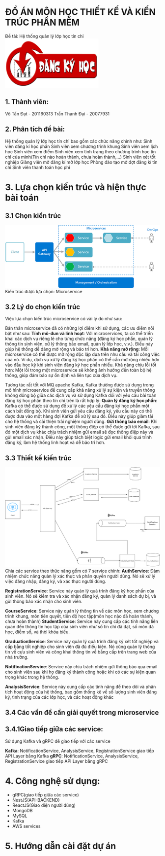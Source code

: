 # ĐỒ ÁN MÔN HỌC THIẾT KẾ VÀ KIẾN TRÚC PHẦN MỀM

Đề tài: Hệ thống quản lý lớp học tín chỉ
![alt text](./images/dang-ki-hoc-phan.png)

## 1. Thành viên:

Võ Tấn Đạt - 201160313
Trần Thanh Đại - 20077931

## 2. Phân tích đề bài:

Hệ thống quản lý lớp học tín chỉ bao gồm các chức năng chính như:
Sinh viên đăng kí học phần
Sinh viên xem chương trình khung
Sinh viên xem lịch học
Sinh viên xem điểm
Sinh viên xem tình trạng theo chương trình học tín chỉ của mình(Tín chỉ nào hoàn thành, chưa hoàn thành,...)
Sinh viên xét tốt nghiệp
Giảng viên mở đăng kí mở lớp học
Phòng đào tạo mở đợt đăng kí tín chỉ
Sinh viên thanh toán học phí

# 3. Lựa chọn kiến trúc và hiện thực bài toán

## 3.1 Chọn kiến trúc

![alt text](./images/micerserivce.png)
Kiến trúc được lựa chọn: Microservice

## 3.2 Lý do chọn kiến trúc

Việc lựa chọn kiến trúc microservice có vài lý do như sau:

Bản thân microservice đã có những lợi điểm khi sử dụng, các ưu điểm nổi bật như sau:
**Tính mô-đun và linh hoạt**: Với microservices, ta có thể triển khai các dịch vụ riêng lẻ cho từng chức năng (đăng ký học phần, quản lý thông tin sinh viên, xử lý thông báo email, quản lý lớp học, v.v.). Điều này giúp hệ thống dễ dàng mở rộng và bảo trì hơn.
**Khả năng mở rộng**: Mỗi microservice có thể được mở rộng độc lập dựa trên nhu cầu và tải công việc của nó. Ví dụ, dịch vụ xử lý đăng ký học phần có thể cần mở rộng nhiều hơn vào đầu học kỳ khi sinh viên đăng ký học phần nhiều.
Khả năng chịu lỗi tốt hơn: Một lỗi trong một microservice sẽ không ảnh hưởng đến toàn bộ hệ thống, giúp đảm bảo sự ổn định và liên tục của dịch vụ.

Tương tác rất tốt với MQ apache Kafka, Kafka thường được sử dụng trong mô hình microservice để cung cấp khả năng xử lý sự kiện và truyền thông không đồng bộ giữa các dịch vụ và sử dụng Kafka đối với yêu cầu bài toán đăng ký học phần theo tín chỉ trên là rất hợp lý:
**Quản lý đăng ký học phần**: Kafka có thể được sử dụng để xử lý các yêu cầu đăng ký học phần một cách bất đồng bộ. Khi sinh viên gửi yêu cầu đăng ký, yêu cầu này có thể được đưa vào một hàng đợi Kafka để xử lý sau đó. Điều này giúp giảm tải cho hệ thống và cải thiện trải nghiệm người dùng.
**Gửi thông báo email**: Khi sinh viên đăng ký thành công, một thông điệp có thể được gửi tới Kafka, sau đó một dịch vụ khác chịu trách nhiệm gửi email sẽ đọc thông điệp này và gửi email xác nhận. Điều này giúp tách biệt logic gửi email khỏi quá trình đăng ký, làm hệ thống linh hoạt và dễ bảo trì hơn.

## 3.3 Thiết kế kiến trúc

![alt text](./images/thiet-ke-kien-truc.png)
Chia các service theo thức năng gồm có 7 service chính:
**AuthService**: Đảm nhiệm chức năng quản lý xác thực và phân quyền người dùng. Nó sẽ xử lý việc đăng nhập, đăng ký, và xác thực người dùng.

**RegistrationService**: Service này quản lý quá trình đăng ký học phần của sinh viên. Nó sẽ kiểm tra và xác nhận đăng ký, quản lý danh sách dự bị, và gửi thông báo xác nhận cho sinh viên.

**CourseService**: Service này quản lý thông tin về các môn học, xem chương trình khung, môn tiên quyết, tiến độ học tập(môn học nào đã hoàn thành, chưa hoàn thành)
**StudentService**: Service này cung cấp các tính năng liên quan đến thông tin học tập của sinh viên như số tín chỉ đã đạt, số môn đã học, điểm số, và thời khóa biểu.

**GraduationService**: Service này quản lý quá trình đăng ký xét tốt nghiệp và cấp bằng tốt nghiệp cho sinh viên đã đủ điều kiện. Nó cũng quản lý thông tin về cựu sinh viên và công khai thông tin về bằng cấp trên trang web của nhà trường.

**NotificationService**: Service này chịu trách nhiệm gửi thông báo qua email cho sinh viên sau khi họ đăng ký thành công hoặc khi có các sự kiện quan trọng khác trong hệ thống.

**AnalysisService**: Service này cung cấp các tính năng để theo dõi và phân tích hoạt động của hệ thống, bao gồm thống kê về số lượng sinh viên đăng ký, tình trạng của các lớp học, và các hoạt động khác

## 3.4 Các vấn đề cần giải quyết trong microservice

## 3.4.1Giao tiếp giữa các service:

Sử dụng Kafka và gRPC để giao tiếp với các service

**Kafka**: NotificationService, AnalysisService, RegistrationService giao tiếp API Layer bằng Kafka
**gRPC**: NotificationService, AnalysisService, RegistrationService giao tiếp API Layer bằng gRPC

# 4. Công nghệ sử dụng:

- gRPC(giao tiếp giữa các service)
- NestJS(API-BACKEND)
- ReactJS(Giao diện người dùng)
- MongoDB
- MySQL
- Kafka
- AWS services

# 5. Hướng dẫn cài đặt dự án

